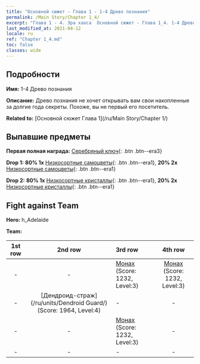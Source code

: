```yaml
---
title: "Основной сюжет - Глава 1 - 1-4 Древо познания"
permalink: /Main Story/Chapter 1_4/
excerpt: "Глава 1 - 4. Эра хаоса  Основной сюжет - Глава 1_4. 1-4 Древо познания"
last_modified_at: 2021-04-12
locale: ru
ref: "Chapter 1_4.md"
toc: false
classes: wide
---
```


## Подробности

 **Имя:** 1-4 Древо познания

 **Описание:** Древо познания не хочет открывать вам свои накопленные за долгие года секреты. Похоже, вы не первый его посетитель.

 **Related to:** [Основной сюжет Глава 1](/ru/Main Story/Chapter 1/)

## Выпавшие предметы

 **Первая полная награда:** [Серебряный ключ](/ru/Items/con_693/){: .btn .btn--era3}

 **Drop 1:** **80% 1x** [Низкосортные самоцветы](/ru/Items/mat_4/){: .btn .btn--era1}, **20% 2x** [Низкосортные самоцветы](/ru/Items/mat_4/){: .btn .btn--era1}

 **Drop 2:** **80% 1x** [Низкосортные кристаллы](/ru/Items/mat_5/){: .btn .btn--era1}, **20% 2x** [Низкосортные кристаллы](/ru/Items/mat_5/){: .btn .btn--era1}


## Fight against Team
 **Hero:** h_Adelaide

 **Team:**


  | 1st row | 2nd row | 3rd row | 4th row |
  |:----:|:----:|:----|:----:|
  | - | - | [Монах](/ru/units/Monk/) (Score: 1232, Level:3)  | [Монах](/ru/units/Monk/) (Score: 1232, Level:3)  |
  | - | [Дендроид-страж](/ru/units/Dendroid Guard/) (Score: 1964, Level:4)  | - | - |
  | - | - | [Монах](/ru/units/Monk/) (Score: 1232, Level:3)  | - |
  | - | - | - | - |


